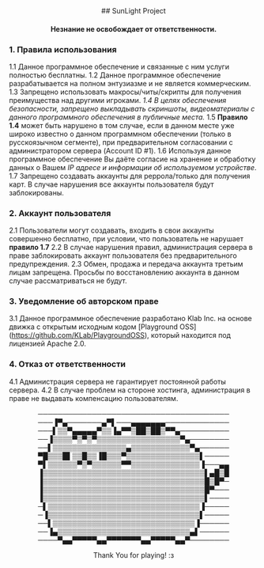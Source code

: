 <center>
## SunLight Project

#### **Незнание не освобождает от ответственности.**
</center>

### **1. Правила использования**
1.1 Данное программное обеспечение и связанные с ним услуги полностью бесплатны. 
1.2 Данное программное обеспечение разрабатывается на полном энтузиазме и не является коммерческим. 
1.3 Запрещено использовать макросы/читы/скрипты для получения преимущества над другими игроками. 
*1.4 В целях обеспечения безопасности, запрещено выкладывать скриншоты, видеоматериалы с данного программного обеспечения в публичные места.* 
1.5 **Правило 1.4** может быть нарушено в том случае, если в данном месте уже широко известно о данном программном обеспечении (только в русскоязычном сегменте), при предварительном согласовании с администратором сервера (Account ID #1).
1.6 Используя данное программное обеспечение Вы даёте согласие на хранение и обработку данных о Вашем *IP адресе и информации об используемом устройстве*. 
1.7 Запрещено создавать аккаунты для реррола/только для получения карт. В случае нарушения все аккаунты пользователя будут заблокированы.

### **2. Аккаунт пользователя**
2.1 Пользователи могут создавать, входить в свои аккаунты совершенно бесплатно, при условии, что пользователь не нарушает **правило 1.7**
2.2 В случае нарушения правил, администрация сервера в праве заблокировать аккаунт пользователя без предварительного предупреждения. 
2.3 Обмен, продажа и передача аккаунта третьим лицам запрещена. Просьбы по восстановлению аккаунта в данном случае рассматриваться не будут. 

### **3. Уведомление об авторском праве**
3.1 Данное программное обеспечение разработано Klab Inc. на основе движка с открытым исходным кодом [Playground OSS] (https://github.com/KLab/PlaygroundOSS), который находится под лицензией Apache 2.0.

### **4. Отказ от ответственности**
4.1 Администрация сервера не гарантирует постоянной работы сервера.
4.2 В случае проблем на стороне хостинга, администрация в праве не выдавать компенсацию пользователям.

<center>
───────────────────────────────────────
───▐▀▄───────▄▀▌───▄▄▄▄▄▄▄─────────────
───▌▒▒▀▄▄▄▄▄▀▒▒▐▄▀▀▒██▒██▒▀▀▄──────────
──▐▒▒▒▒▀▒▀▒▀▒▒▒▒▒▒▒▒▒▒▒▒▒▒▒▒▒▀▄────────
──▌▒▒▒▒▒▒▒▒▒▒▒▒▒▒▒▄▒▒▒▒▒▒▒▒▒▒▒▒▀▄──────
▀█▒▒▒█▌▒▒█▒▒▐█▒▒▒▀▒▒▒▒▒▒▒▒▒▒▒▒▒▒▒▌─────
▀▌▒▒▒▒▒▒▀▒▀▒▒▒▒▒▒▀▀▒▒▒▒▒▒▒▒▒▒▒▒▒▒▐───▄▄
▐▒▒▒▒▒▒▒▒▒▒▒▒▒▒▒▒▒▒▒▒▒▒▒▒▒▒▒▒▒▒▒▒▒▌▄█▒█
▐▒▒▒▒▒▒▒▒▒▒▒▒▒▒▒▒▒▒▒▒▒▒▒▒▒▒▒▒▒▒▒▒▒█▒█▀─
▐▒▒▒▒▒▒▒▒▒▒▒▒▒▒▒▒▒▒▒▒▒▒▒▒▒▒▒▒▒▒▒▒▒█▀───
▐▒▒▒▒▒▒▒▒▒▒▒▒▒▒▒▒▒▒▒▒▒▒▒▒▒▒▒▒▒▒▒▒▒▌────
─▌▒▒▒▒▒▒▒▒▒▒▒▒▒▒▒▒▒▒▒▒▒▒▒▒▒▒▒▒▒▒▒▐─────
─▐▒▒▒▒▒▒▒▒▒▒▒▒▒▒▒▒▒▒▒▒▒▒▒▒▒▒▒▒▒▒▒▌─────
──▌▒▒▒▒▒▒▒▒▒▒▒▒▒▒▒▒▒▒▒▒▒▒▒▒▒▒▒▒▒▐──────
──▐▄▒▒▒▒▒▒▒▒▒▒▒▒▒▒▒▒▒▒▒▒▒▒▒▒▒▒▒▄▌──────
────▀▄▄▀▀▀▀▀▄▄▀▀▀▀▀▀▀▄▄▀▀▀▀▀▄▄▀────────

Thank You for playing! :з
</center>